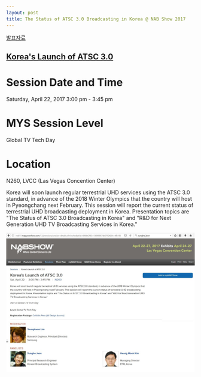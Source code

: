 ```yaml
---
layout: post
title: The Status of ATSC 3.0 Broadcasting in Korea @ NAB Show 2017 
---
```


[발표자료](http://tech.kobeta.com/%EB%B0%A9%EC%86%A1%EA%B3%BC%EA%B8%B0%EC%88%A0-2016%EB%85%84-7%EC%9B%94%ED%98%B8vol-247-%EC%95%88%EB%82%B4/)


## [Korea's Launch of ATSC 3.0](http://www.nabshow.com/content/koreas-launch-atsc-30)

# Session Date and Time 
Saturday, April 22, 2017
3:00 pm - 3:45 pm

# MYS Session Level 
Global TV Tech Day

# Location 
N260, LVCC (Las Vegas Concention Center) 

Korea will soon launch regular terrestrial UHD services using the ATSC 3.0 standard, in advance of the 2018 Winter Olympics that the country will host in Pyeongchang next February. This session will report the current status of terrestrial UHD broadcasting deployment in Korea. Presentation topics are "The Status of ATSC 3.0 Broadcasting in Korea" and "R&D for Next Generation UHD TV Broadcasting Services in Korea."

![그림 1](/images/NABsession1.JPG)
